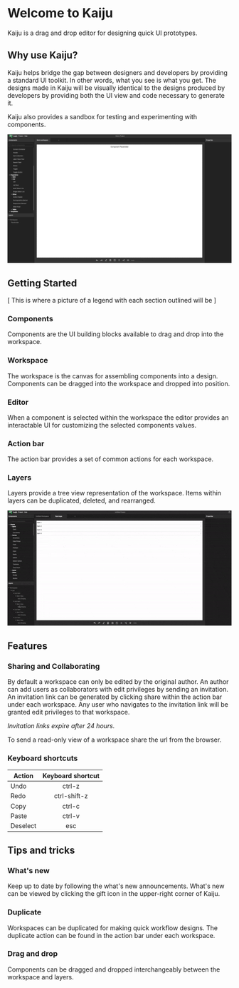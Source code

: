 # Welcome to Kaiju

Kaiju is a drag and drop editor for designing quick UI prototypes.

## Why use Kaiju?

Kaiju helps bridge the gap between designers and developers by providing a standard UI toolkit. In other words, what you see is what you get. The designs made in Kaiju will be visually identical to the designs produced by developers by providing both the UI view and code necessary to generate it.

Kaiju also provides a sandbox for testing and experimenting with components.

![kaiju demo](/kaiju-demo.gif)

## Getting Started

[ This is where a picture of a legend with each section outlined will be ]

### Components

Components are the UI building blocks available to drag and drop into the workspace.

### Workspace

The workspace is the canvas for assembling components into a design. Components can be dragged into the workspace and dropped into position.

### Editor

When a component is selected within the workspace the editor provides an interactable UI for customizing the selected components values.

### Action bar

The action bar provides a set of common actions for each workspace.

### Layers

Layers provide a tree view representation of the workspace. Items within layers can be duplicated, deleted, and rearranged.

![layers demo](/layers-demo.gif)

## Features

### Sharing and Collaborating

By default a workspace can only be edited by the original author. An author can add users as collaborators with edit privileges by sending an invitation. An invitation link can be generated by clicking share within the action bar under each workspace. Any user who navigates to the invitation link will be granted edit privileges to that workspace.

*Invitation links expire after 24 hours.*

To send a read-only view of a workspace share the url from the browser.

### Keyboard shortcuts

| Action        | Keyboard shortcut |
| ------------- |:-----------------:|
| Undo          | ctrl-z            |
| Redo          | ctrl-shift-z      |
| Copy          | ctrl-c            |
| Paste         | ctrl-v            |
| Deselect      | esc               |


## Tips and tricks

### What's new

Keep up to date by following the what's new announcements. What's new can be viewed by clicking the gift icon in the upper-right corner of Kaiju.

### Duplicate

Workspaces can be duplicated for making quick workflow designs. The duplicate action can be found in the action bar under each workspace.

### Drag and drop

Components can be dragged and dropped interchangeably between the workspace and layers.
